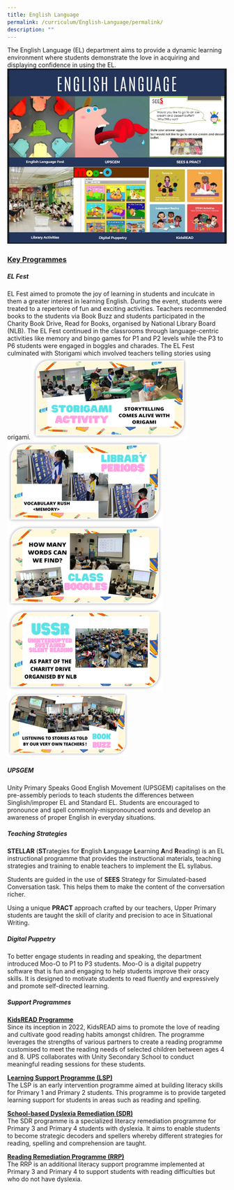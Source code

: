```yaml
---
title: English Language
permalink: /curriculum/English-Language/permalink/
description: ""
---
```

The English Language (EL) department aims to provide a dynamic learning environment where students demonstrate the love in acquiring and displaying confidence in using the EL. 
![](/images/Curriculum/2023/EL/EL%20Pic1.jpg)
### **<u>Key Programmes</u>**
##### **EL Fest**
EL Fest aimed to promote the joy of learning in students and inculcate in them a greater interest in learning English. During the event, students were treated to a repertoire of fun and exciting activities. Teachers recommended books to the students via Book Buzz and students participated in the Charity Book Drive, Read for Books, organised by National Library Board (NLB). The EL Fest continued in the classrooms through language-centric activities like memory and bingo games for P1 and P2 levels while the P3 to P6 students were engaged in boggles and charades. The EL Fest culminated with Storigami which involved teachers telling stories using origami.
![](/images/Curriculum/2023/EL/EL%20Fest%201.png)![](/images/Curriculum/2023/EL/EL%20Fest%202.png)![](/images/Curriculum/2023/EL/EL%20Fest%203.png)![](/images/Curriculum/2023/EL/EL%20Fest%204.png)![](/images/Curriculum/2023/EL/EL%20Fest%205.png)
##### **UPSGEM**
Unity Primary Speaks Good English Movement (UPSGEM) capitalises on the pre-assembly periods to teach students the differences between Singlish/improper EL and Standard EL. Students are encouraged to pronounce and spell commonly-mispronounced words and develop an awareness of proper English in everyday situations.

##### **Teaching Strategies**
**STELLAR** (**ST**rategies for **E**nglish **L**anguage **L**earning **A**nd **R**eading) is an EL instructional programme that provides the instructional materials, teaching strategies and training to enable teachers to implement the EL syllabus.  

Students are guided in the use of **SEES** Strategy for Simulated-based Conversation task. This helps them to make the content of the conversation richer. 

Using a unique **PRACT** approach crafted by our teachers, Upper Primary students are taught the skill of clarity and precision to ace in Situational Writing.   

##### **Digital Puppetry**
To better engage students in reading and speaking, the department introduced Moo-O to P1 to P3 students. Moo-O is a digital puppetry software that is fun and engaging to help students improve their oracy skills. It is designed to motivate students to read fluently and expressively and promote self-directed learning. 

##### **Support Programmes**
**<u>KidsREAD Programme</u>**
<br>Since its inception in 2022, KidsREAD aims to promote the love of reading and cultivate good reading habits amongst children. The programme leverages the strengths of various partners to create a reading programme customised to meet the reading needs of selected children between ages 4 and 8. UPS collaborates with Unity Secondary School to conduct meaningful reading sessions for these students.

**<u>Learning Support Programme (LSP)</u>**
<br>The LSP is an early intervention programme aimed at building literacy skills for Primary 1 and Primary 2 students.  This programme is to provide targeted learning support for students in areas such as reading and spelling.

**<u>School-based Dyslexia Remediation (SDR)</u>**
<br>The SDR programme is a specialized literacy remediation programme for Primary 3 and Primary 4 students with dyslexia.  It aims to enable students to become strategic decoders and spellers whereby different strategies for reading, spelling and comprehension are taught. 

**<u>Reading Remediation Programme (RRP)</u>**
<br>The RRP is an additional literacy support programme implemented at Primary 3 and Primary 4 to support students with reading difficulties but who do not have dyslexia.